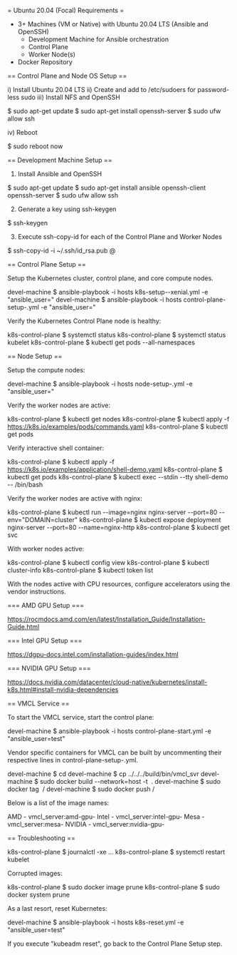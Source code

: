 = Ubuntu 20.04 (Focal) Requirements = 

* 3+ Machines (VM or Native) with Ubuntu 20.04 LTS (Ansible and OpenSSH)
  - Development Machine for Ansible orchestration
  - Control Plane
  - Worker Node(s)
* Docker Repository

== Control Plane and Node OS Setup ==

i) Install Ubuntu 20.04 LTS
ii) Create <host username> and add to /etc/sudoers for password-less sudo
iii) Install NFS and OpenSSH

  $ sudo apt-get update
  $ sudo apt-get install openssh-server
  $ sudo ufw allow ssh

iv) Reboot

  $ sudo reboot now

== Development Machine Setup ==

1) Install Ansible and OpenSSH

  $ sudo apt-get update
  $ sudo apt-get install ansible openssh-client openssh-server
  $ sudo ufw allow ssh

2) Generate a key using ssh-keygen

  $ ssh-keygen

3) Execute ssh-copy-id for each of the Control Plane and Worker Nodes

  $ ssh-copy-id -i ~/.ssh/id_rsa.pub <host username>@<host ip>

== Control Plane Setup ==

Setup the Kubernetes cluster, control plane, and core compute nodes.

  devel-machine $ ansible-playbook -i hosts k8s-setup-<cri>-xenial.yml -e "ansible_user=<host username>"
  devel-machine $ ansible-playbook -i hosts control-plane-setup-<cri>.yml -e "ansible_user=<host username>"

Verify the Kubernetes Control Plane node is healthy:

  k8s-control-plane $ systemctl status <cri>
  k8s-control-plane $ systemctl status kubelet
  k8s-control-plane $ kubectl get pods --all-namespaces

== Node Setup ==

Setup the compute nodes:

  devel-machine $ ansible-playbook -i hosts node-setup-<cri>.yml -e "ansible_user=<host username>"

Verify the worker nodes are active:

  k8s-control-plane $ kubectl get nodes
  k8s-control-plane $ kubectl apply -f https://k8s.io/examples/pods/commands.yaml
  k8s-control-plane $ kubectl get pods

Verify interactive shell container:

  k8s-control-plane $ kubectl apply -f https://k8s.io/examples/application/shell-demo.yaml
  k8s-control-plane $ kubectl get pods
  k8s-control-plane $ kubectl exec --stdin --tty shell-demo -- /bin/bash

Verify the worker nodes are active with nginx:

  k8s-control-plane $ kubectl run --image=nginx nginx-server --port=80 --env="DOMAIN=cluster"
  k8s-control-plane $ kubectl expose deployment nginx-server --port=80 --name=nginx-http
  k8s-control-plane $ kubectl get svc

With worker nodes active:

  k8s-control-plane $ kubectl config view
  k8s-control-plane $ kubectl cluster-info
  k8s-control-plane $ kubectl token list

With the nodes active with CPU resources, configure accelerators using the vendor instructions.

=== AMD GPU Setup ===

  https://rocmdocs.amd.com/en/latest/Installation_Guide/Installation-Guide.html

=== Intel GPU Setup ===

  https://dgpu-docs.intel.com/installation-guides/index.html

=== NVIDIA GPU Setup ===

  https://docs.nvidia.com/datacenter/cloud-native/kubernetes/install-k8s.html#install-nvidia-dependencies

== VMCL Service ==

To start the VMCL service, start the control plane:

  devel-machine $ ansible-playbook -i hosts control-plane-start.yml -e "ansible_user=test"

Vendor specific containers for VMCL can be built by uncommenting their respective lines in
control-plane-setup-<cri>.yml.

  devel-machine $ cd <gpu vendor>
  devel-machine $ cp ../../../build/bin/vmcl_svr
  devel-machine $ sudo docker build --network=host -t <image name> .
  devel-machine $ sudo docker tag <image name> <my repository>/<image name>
  devel-machine $ sudo docker push <my repository>/<image name>

Below is a list of the image names:

  AMD - vmcl_server:amd-gpu-<distro and version>
  Intel - vmcl_server:intel-gpu-<distro and version>
  Mesa - vmcl_server:mesa-<distro and version>
  NVIDIA - vmcl_server:nvidia-gpu-<distro and version>

== Troubleshooting ==

  k8s-control-plane $ journalctl -xe
  ...
  k8s-control-plane $ systemctl restart kubelet

Corrupted images:

  k8s-control-plane $ sudo docker image prune
  k8s-control-plane $ sudo docker system prune

As a last resort, reset Kubernetes:

  devel-machine $ ansible-playbook -i hosts k8s-reset.yml -e "ansible_user=test"

If you execute "kubeadm reset", go back to the Control Plane Setup step.
